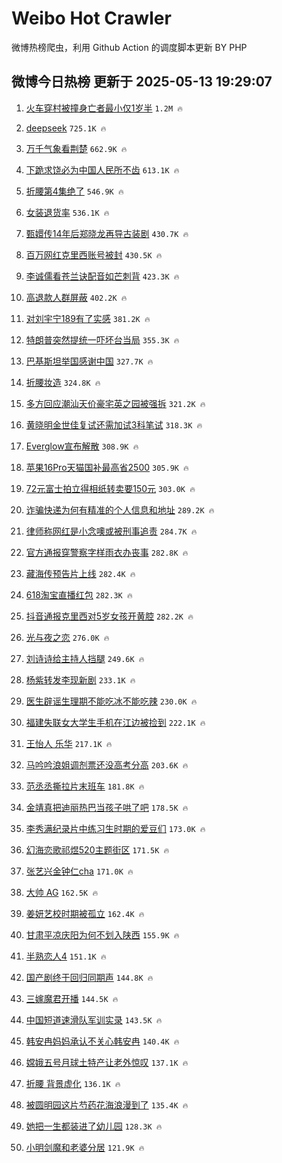 # Weibo Hot Crawler 



微博热榜爬虫，利用 Github Action 的调度脚本更新 BY PHP 


## 微博今日热榜 更新于 2025-05-13 19:29:07 
1. [火车穿村被撞身亡者最小仅1岁半](https://s.weibo.com/weibo?q=%23%E7%81%AB%E8%BD%A6%E7%A9%BF%E6%9D%91%E8%A2%AB%E6%92%9E%E8%BA%AB%E4%BA%A1%E8%80%85%E6%9C%80%E5%B0%8F%E4%BB%851%E5%B2%81%E5%8D%8A%23&t=31&band_rank=1&Refer=top) `1.2M 🔥` 

1. [deepseek](https://s.weibo.com/weibo?q=deepseek&t=31&band_rank=2&Refer=top) `725.1K 🔥` 

1. [万千气象看荆楚](https://s.weibo.com/weibo?q=%23%E4%B8%87%E5%8D%83%E6%B0%94%E8%B1%A1%E7%9C%8B%E8%8D%86%E6%A5%9A%23&t=31&band_rank=3&Refer=top) `662.9K 🔥` 

1. [下跪求饶必为中国人民所不齿](https://s.weibo.com/weibo?q=%23%E4%B8%8B%E8%B7%AA%E6%B1%82%E9%A5%B6%E5%BF%85%E4%B8%BA%E4%B8%AD%E5%9B%BD%E4%BA%BA%E6%B0%91%E6%89%80%E4%B8%8D%E9%BD%BF%23&t=31&band_rank=4&Refer=top) `613.1K 🔥` 

1. [折腰第4集绝了](https://s.weibo.com/weibo?q=%E6%8A%98%E8%85%B0%E7%AC%AC4%E9%9B%86%E7%BB%9D%E4%BA%86&t=31&band_rank=5&Refer=top) `546.9K 🔥` 

1. [女装退货率](https://s.weibo.com/weibo?q=%E5%A5%B3%E8%A3%85%E9%80%80%E8%B4%A7%E7%8E%87&t=31&band_rank=6&Refer=top) `536.1K 🔥` 

1. [甄嬛传14年后郑晓龙再导古装剧](https://s.weibo.com/weibo?q=%23%E7%94%84%E5%AC%9B%E4%BC%A014%E5%B9%B4%E5%90%8E%E9%83%91%E6%99%93%E9%BE%99%E5%86%8D%E5%AF%BC%E5%8F%A4%E8%A3%85%E5%89%A7%23&t=31&band_rank=7&Refer=top) `430.7K 🔥` 

1. [百万网红克里西账号被封](https://s.weibo.com/weibo?q=%23%E7%99%BE%E4%B8%87%E7%BD%91%E7%BA%A2%E5%85%8B%E9%87%8C%E8%A5%BF%E8%B4%A6%E5%8F%B7%E8%A2%AB%E5%B0%81%23&t=31&band_rank=8&Refer=top) `430.5K 🔥` 

1. [李诚儒看苍兰诀配音如芒刺背](https://s.weibo.com/weibo?q=%E6%9D%8E%E8%AF%9A%E5%84%92%E7%9C%8B%E8%8B%8D%E5%85%B0%E8%AF%80%E9%85%8D%E9%9F%B3%E5%A6%82%E8%8A%92%E5%88%BA%E8%83%8C&t=31&band_rank=9&Refer=top) `423.3K 🔥` 

1. [高退款人群屏蔽](https://s.weibo.com/weibo?q=%E9%AB%98%E9%80%80%E6%AC%BE%E4%BA%BA%E7%BE%A4%E5%B1%8F%E8%94%BD&t=31&band_rank=10&Refer=top) `402.2K 🔥` 

1. [对刘宇宁189有了实感](https://s.weibo.com/weibo?q=%E5%AF%B9%E5%88%98%E5%AE%87%E5%AE%81189%E6%9C%89%E4%BA%86%E5%AE%9E%E6%84%9F&t=31&band_rank=11&Refer=top) `381.2K 🔥` 

1. [特朗普突然提统一吓坏台当局](https://s.weibo.com/weibo?q=%23%E7%89%B9%E6%9C%97%E6%99%AE%E7%AA%81%E7%84%B6%E6%8F%90%E7%BB%9F%E4%B8%80%E5%90%93%E5%9D%8F%E5%8F%B0%E5%BD%93%E5%B1%80%23&t=31&band_rank=12&Refer=top) `355.3K 🔥` 

1. [巴基斯坦举国感谢中国](https://s.weibo.com/weibo?q=%E5%B7%B4%E5%9F%BA%E6%96%AF%E5%9D%A6%E4%B8%BE%E5%9B%BD%E6%84%9F%E8%B0%A2%E4%B8%AD%E5%9B%BD&t=31&band_rank=13&Refer=top) `327.7K 🔥` 

1. [折腰妆造](https://s.weibo.com/weibo?q=%E6%8A%98%E8%85%B0%E5%A6%86%E9%80%A0&t=31&band_rank=14&Refer=top) `324.8K 🔥` 

1. [多方回应潮汕天价豪宅英之园被强拆](https://s.weibo.com/weibo?q=%23%E5%A4%9A%E6%96%B9%E5%9B%9E%E5%BA%94%E6%BD%AE%E6%B1%95%E5%A4%A9%E4%BB%B7%E8%B1%AA%E5%AE%85%E8%8B%B1%E4%B9%8B%E5%9B%AD%E8%A2%AB%E5%BC%BA%E6%8B%86%23&t=31&band_rank=15&Refer=top) `321.2K 🔥` 

1. [黄晓明金世佳复试还需加试3科笔试](https://s.weibo.com/weibo?q=%23%E9%BB%84%E6%99%93%E6%98%8E%E9%87%91%E4%B8%96%E4%BD%B3%E5%A4%8D%E8%AF%95%E8%BF%98%E9%9C%80%E5%8A%A0%E8%AF%953%E7%A7%91%E7%AC%94%E8%AF%95%23&t=31&band_rank=16&Refer=top) `318.3K 🔥` 

1. [Everglow宣布解散](https://s.weibo.com/weibo?q=%23Everglow%E5%AE%A3%E5%B8%83%E8%A7%A3%E6%95%A3%23&t=31&band_rank=17&Refer=top) `308.9K 🔥` 

1. [苹果16Pro天猫国补最高省2500](https://s.weibo.com/weibo?q=%23%E8%8B%B9%E6%9E%9C16Pro%E5%A4%A9%E7%8C%AB%E5%9B%BD%E8%A1%A5%E6%9C%80%E9%AB%98%E7%9C%812500%23&t=31&band_rank=18&Refer=top) `305.9K 🔥` 

1. [72元富士拍立得相纸转卖要150元](https://s.weibo.com/weibo?q=%2372%E5%85%83%E5%AF%8C%E5%A3%AB%E6%8B%8D%E7%AB%8B%E5%BE%97%E7%9B%B8%E7%BA%B8%E8%BD%AC%E5%8D%96%E8%A6%81150%E5%85%83%23&t=31&band_rank=19&Refer=top) `303.0K 🔥` 

1. [诈骗快递为何有精准的个人信息和地址](https://s.weibo.com/weibo?q=%E8%AF%88%E9%AA%97%E5%BF%AB%E9%80%92%E4%B8%BA%E4%BD%95%E6%9C%89%E7%B2%BE%E5%87%86%E7%9A%84%E4%B8%AA%E4%BA%BA%E4%BF%A1%E6%81%AF%E5%92%8C%E5%9C%B0%E5%9D%80&t=31&band_rank=20&Refer=top) `289.2K 🔥` 

1. [律师称网红是小念噢或被刑事追责](https://s.weibo.com/weibo?q=%23%E5%BE%8B%E5%B8%88%E7%A7%B0%E7%BD%91%E7%BA%A2%E6%98%AF%E5%B0%8F%E5%BF%B5%E5%99%A2%E6%88%96%E8%A2%AB%E5%88%91%E4%BA%8B%E8%BF%BD%E8%B4%A3%23&t=31&band_rank=21&Refer=top) `284.7K 🔥` 

1. [官方通报穿警察字样雨衣办丧事](https://s.weibo.com/weibo?q=%23%E5%AE%98%E6%96%B9%E9%80%9A%E6%8A%A5%E7%A9%BF%E8%AD%A6%E5%AF%9F%E5%AD%97%E6%A0%B7%E9%9B%A8%E8%A1%A3%E5%8A%9E%E4%B8%A7%E4%BA%8B%23&t=31&band_rank=22&Refer=top) `282.8K 🔥` 

1. [藏海传预告片上线](https://s.weibo.com/weibo?q=%23%E8%97%8F%E6%B5%B7%E4%BC%A0%E9%A2%84%E5%91%8A%E7%89%87%E4%B8%8A%E7%BA%BF%23&t=31&band_rank=23&Refer=top) `282.4K 🔥` 

1. [618淘宝直播红包](https://s.weibo.com/weibo?q=%23618%E6%B7%98%E5%AE%9D%E7%9B%B4%E6%92%AD%E7%BA%A2%E5%8C%85%23&t=31&band_rank=24&Refer=top) `282.3K 🔥` 

1. [抖音通报克里西对5岁女孩开黄腔](https://s.weibo.com/weibo?q=%23%E6%8A%96%E9%9F%B3%E9%80%9A%E6%8A%A5%E5%85%8B%E9%87%8C%E8%A5%BF%E5%AF%B95%E5%B2%81%E5%A5%B3%E5%AD%A9%E5%BC%80%E9%BB%84%E8%85%94%23&t=31&band_rank=25&Refer=top) `282.2K 🔥` 

1. [光与夜之恋](https://s.weibo.com/weibo?q=%E5%85%89%E4%B8%8E%E5%A4%9C%E4%B9%8B%E6%81%8B&t=31&band_rank=26&Refer=top) `276.0K 🔥` 

1. [刘诗诗给主持人挡腿](https://s.weibo.com/weibo?q=%23%E5%88%98%E8%AF%97%E8%AF%97%E7%BB%99%E4%B8%BB%E6%8C%81%E4%BA%BA%E6%8C%A1%E8%85%BF%23&t=31&band_rank=27&Refer=top) `249.6K 🔥` 

1. [杨紫转发李现新剧](https://s.weibo.com/weibo?q=%23%E6%9D%A8%E7%B4%AB%E8%BD%AC%E5%8F%91%E6%9D%8E%E7%8E%B0%E6%96%B0%E5%89%A7%23&t=31&band_rank=28&Refer=top) `233.1K 🔥` 

1. [医生辟谣生理期不能吃冰不能吃辣](https://s.weibo.com/weibo?q=%23%E5%8C%BB%E7%94%9F%E8%BE%9F%E8%B0%A3%E7%94%9F%E7%90%86%E6%9C%9F%E4%B8%8D%E8%83%BD%E5%90%83%E5%86%B0%E4%B8%8D%E8%83%BD%E5%90%83%E8%BE%A3%23&t=31&band_rank=29&Refer=top) `230.0K 🔥` 

1. [福建失联女大学生手机在江边被捡到](https://s.weibo.com/weibo?q=%23%E7%A6%8F%E5%BB%BA%E5%A4%B1%E8%81%94%E5%A5%B3%E5%A4%A7%E5%AD%A6%E7%94%9F%E6%89%8B%E6%9C%BA%E5%9C%A8%E6%B1%9F%E8%BE%B9%E8%A2%AB%E6%8D%A1%E5%88%B0%23&t=31&band_rank=30&Refer=top) `222.1K 🔥` 

1. [王怡人 乐华](https://s.weibo.com/weibo?q=%E7%8E%8B%E6%80%A1%E4%BA%BA%20%E4%B9%90%E5%8D%8E&t=31&band_rank=31&Refer=top) `217.1K 🔥` 

1. [马吟吟浪姐调剂票还没高考分高](https://s.weibo.com/weibo?q=%E9%A9%AC%E5%90%9F%E5%90%9F%E6%B5%AA%E5%A7%90%E8%B0%83%E5%89%82%E7%A5%A8%E8%BF%98%E6%B2%A1%E9%AB%98%E8%80%83%E5%88%86%E9%AB%98&t=31&band_rank=32&Refer=top) `203.6K 🔥` 

1. [范丞丞撕拉片末班车](https://s.weibo.com/weibo?q=%23%E8%8C%83%E4%B8%9E%E4%B8%9E%E6%92%95%E6%8B%89%E7%89%87%E6%9C%AB%E7%8F%AD%E8%BD%A6%23&t=31&band_rank=33&Refer=top) `181.8K 🔥` 

1. [金靖真把迪丽热巴当孩子哄了吧](https://s.weibo.com/weibo?q=%E9%87%91%E9%9D%96%E7%9C%9F%E6%8A%8A%E8%BF%AA%E4%B8%BD%E7%83%AD%E5%B7%B4%E5%BD%93%E5%AD%A9%E5%AD%90%E5%93%84%E4%BA%86%E5%90%A7&t=31&band_rank=34&Refer=top) `178.5K 🔥` 

1. [李秀满纪录片中练习生时期的爱豆们](https://s.weibo.com/weibo?q=%23%E6%9D%8E%E7%A7%80%E6%BB%A1%E7%BA%AA%E5%BD%95%E7%89%87%E4%B8%AD%E7%BB%83%E4%B9%A0%E7%94%9F%E6%97%B6%E6%9C%9F%E7%9A%84%E7%88%B1%E8%B1%86%E4%BB%AC%23&t=31&band_rank=35&Refer=top) `173.0K 🔥` 

1. [幻海恋歌祁煜520主题街区](https://s.weibo.com/weibo?q=%E5%B9%BB%E6%B5%B7%E6%81%8B%E6%AD%8C%E7%A5%81%E7%85%9C520%E4%B8%BB%E9%A2%98%E8%A1%97%E5%8C%BA&t=31&band_rank=36&Refer=top) `171.5K 🔥` 

1. [张艺兴金钟仁cha](https://s.weibo.com/weibo?q=%23%E5%BC%A0%E8%89%BA%E5%85%B4%E9%87%91%E9%92%9F%E4%BB%81cha%23&t=31&band_rank=37&Refer=top) `171.0K 🔥` 

1. [大帅 AG](https://s.weibo.com/weibo?q=%E5%A4%A7%E5%B8%85%20AG&t=31&band_rank=38&Refer=top) `162.5K 🔥` 

1. [姜妍艺校时期被孤立](https://s.weibo.com/weibo?q=%E5%A7%9C%E5%A6%8D%E8%89%BA%E6%A0%A1%E6%97%B6%E6%9C%9F%E8%A2%AB%E5%AD%A4%E7%AB%8B&t=31&band_rank=39&Refer=top) `162.4K 🔥` 

1. [甘肃平凉庆阳为何不划入陕西](https://s.weibo.com/weibo?q=%E7%94%98%E8%82%83%E5%B9%B3%E5%87%89%E5%BA%86%E9%98%B3%E4%B8%BA%E4%BD%95%E4%B8%8D%E5%88%92%E5%85%A5%E9%99%95%E8%A5%BF&t=31&band_rank=40&Refer=top) `155.9K 🔥` 

1. [半熟恋人4](https://s.weibo.com/weibo?q=%E5%8D%8A%E7%86%9F%E6%81%8B%E4%BA%BA4&t=31&band_rank=41&Refer=top) `151.1K 🔥` 

1. [国产剧终于回归同期声](https://s.weibo.com/weibo?q=%E5%9B%BD%E4%BA%A7%E5%89%A7%E7%BB%88%E4%BA%8E%E5%9B%9E%E5%BD%92%E5%90%8C%E6%9C%9F%E5%A3%B0&t=31&band_rank=42&Refer=top) `144.8K 🔥` 

1. [三嫁魔君开播](https://s.weibo.com/weibo?q=%23%E4%B8%89%E5%AB%81%E9%AD%94%E5%90%9B%E5%BC%80%E6%92%AD%23&t=31&band_rank=43&Refer=top) `144.5K 🔥` 

1. [中国短道速滑队军训实录](https://s.weibo.com/weibo?q=%23%E4%B8%AD%E5%9B%BD%E7%9F%AD%E9%81%93%E9%80%9F%E6%BB%91%E9%98%9F%E5%86%9B%E8%AE%AD%E5%AE%9E%E5%BD%95%23&t=31&band_rank=44&Refer=top) `143.5K 🔥` 

1. [韩安冉妈妈承认不关心韩安冉](https://s.weibo.com/weibo?q=%23%E9%9F%A9%E5%AE%89%E5%86%89%E5%A6%88%E5%A6%88%E6%89%BF%E8%AE%A4%E4%B8%8D%E5%85%B3%E5%BF%83%E9%9F%A9%E5%AE%89%E5%86%89%23&t=31&band_rank=45&Refer=top) `140.4K 🔥` 

1. [嫦娥五号月球土特产让老外惊叹](https://s.weibo.com/weibo?q=%23%E5%AB%A6%E5%A8%A5%E4%BA%94%E5%8F%B7%E6%9C%88%E7%90%83%E5%9C%9F%E7%89%B9%E4%BA%A7%E8%AE%A9%E8%80%81%E5%A4%96%E6%83%8A%E5%8F%B9%23&t=31&band_rank=46&Refer=top) `137.1K 🔥` 

1. [折腰 背景虚化](https://s.weibo.com/weibo?q=%E6%8A%98%E8%85%B0%20%E8%83%8C%E6%99%AF%E8%99%9A%E5%8C%96&t=31&band_rank=47&Refer=top) `136.1K 🔥` 

1. [被圆明园这片芍药花海浪漫到了](https://s.weibo.com/weibo?q=%23%E8%A2%AB%E5%9C%86%E6%98%8E%E5%9B%AD%E8%BF%99%E7%89%87%E8%8A%8D%E8%8D%AF%E8%8A%B1%E6%B5%B7%E6%B5%AA%E6%BC%AB%E5%88%B0%E4%BA%86%23&t=31&band_rank=48&Refer=top) `135.4K 🔥` 

1. [她把一生都装进了幼儿园](https://s.weibo.com/weibo?q=%E5%A5%B9%E6%8A%8A%E4%B8%80%E7%94%9F%E9%83%BD%E8%A3%85%E8%BF%9B%E4%BA%86%E5%B9%BC%E5%84%BF%E5%9B%AD&t=31&band_rank=49&Refer=top) `128.3K 🔥` 

1. [小明剑魔和老婆分居](https://s.weibo.com/weibo?q=%23%E5%B0%8F%E6%98%8E%E5%89%91%E9%AD%94%E5%92%8C%E8%80%81%E5%A9%86%E5%88%86%E5%B1%85%23&t=31&band_rank=50&Refer=top) `121.9K 🔥` 

